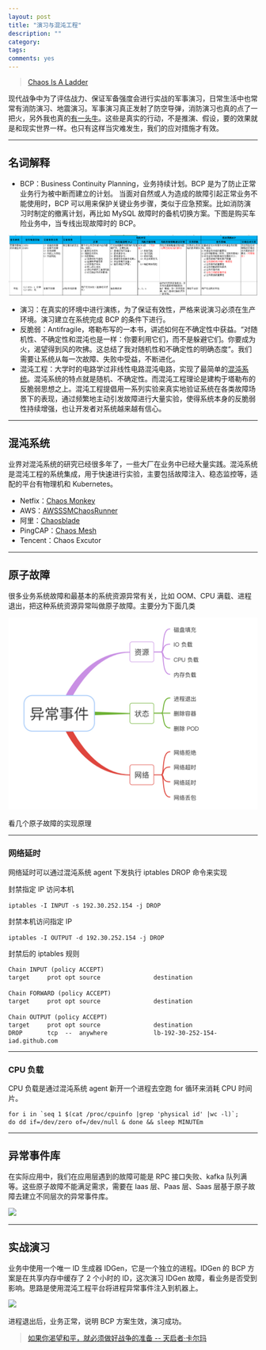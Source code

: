 ```yaml
---
layout: post
title: "演习与混沌工程"
description: ""
category: 
tags:
comments: yes
---
```


> [Chaos Is A Ladder](https://www.youtube.com/watch?v=XSWMepI7yDg)

现代战争中为了评估战力、保证军备强度会进行实战的军事演习，日常生活中也常常有消防演习、地震演习。军事演习真正发射了防空导弹，消防演习也真的点了一把火，另外我也真的[有一头牛](https://www.zhihu.com/question/370764915)。这些是真实的行动，不是推演、假设，要的效果就是和现实世界一样。也只有这样当灾难发生，我们的应对措施才有效。


---

## 名词解释

- BCP：Business Continuity Planning，业务持续计划。BCP 是为了防止正常业务行为被中断而建立的计划。
当面对自然或人为造成的故障引起正常业务不能使用时，BCP 可以用来保护关键业务步骤，类似于应急预案。比如消防演习时制定的撤离计划，再比如 MySQL 故障时的备机切换方案。下图是购买车险业务中，当专线出现故障时的 BCP。

![](/assets/images/20210416-3.jpg)

- 演习：在真实的环境中进行演练，为了保证有效性，严格来说演习必须在生产环境。演习建立在系统完成 BCP 的条件下进行。
- 反脆弱：Antifragile，塔勒布写的一本书，讲述如何在不确定性中获益。“对随机性、不确定性和混沌也是一样：你要利用它们，而不是躲避它们。你要成为火，渴望得到风的吹拂。这总结了我对随机性和不确定性的明确态度”。我们需要让系统从每一次故障、失败中受益，不断进化。
- 混沌工程：大学时的电路学过非线性电路混沌电路，实现了最简单的[混沌系统](https://www.bilibili.com/video/av56735270/)。混沌系统的特点就是随机、不确定性。而混沌工程理论是建构于塔勒布的反脆弱思想之上。混沌工程提倡用一系列实验来真实地验证系统在各类故障场景下的表现，通过频繁地主动引发故障进行大量实验，使得系统本身的反脆弱性持续增强，也让开发者对系统越来越有信心。

---

## 混沌系统

业界对混沌系统的研究已经很多年了，一些大厂在业务中已经大量实践。混沌系统是混沌工程的系统集成，用于快速进行实验，主要包括故障注入、稳态监控等，适配的平台有物理机和 Kubernetes。

- Netfix：[Chaos Monkey](https://github.com/Netflix/chaosmonkey)
- AWS：[AWSSSMChaosRunner](https://github.com/amzn/awsssmchaosrunner)
- 阿里：[Chaosblade](https://github.com/chaosblade-io/chaosblade)
- PingCAP：[Chaos Mesh](https://github.com/chaos-mesh/chaos-mesh)
- Tencent：Chaos Excutor

---

## 原子故障

很多业务系统故障和最基本的系统资源异常有关，比如 OOM、CPU 满载、进程退出，把这种系统资源异常叫做原子故障。主要分为下面几类

![](/assets/images/20210416-2.jpg)

看几个原子故障的实现原理

---

### 网络延时

网络延时可以通过混沌系统 agent 下发执行 iptables DROP 命令来实现

封禁指定 IP 访问本机

```iptables -I INPUT -s 192.30.252.154 -j DROP```

封禁本机访问指定 IP

```iptables -I OUTPUT -d 192.30.252.154 -j DROP```

封禁后的 iptables 规则

```
Chain INPUT (policy ACCEPT)
target     prot opt source               destination         

Chain FORWARD (policy ACCEPT)
target     prot opt source               destination         

Chain OUTPUT (policy ACCEPT)
target     prot opt source               destination         
DROP       tcp  --  anywhere             lb-192-30-252-154-iad.github.com
``` 

---

### CPU 负载

CPU 负载是通过混沌系统 agent 新开一个进程去空跑 for 循环来消耗 CPU 时间片。

```
for i in `seq 1 $(cat /proc/cpuinfo |grep 'physical id' |wc -l)`; 
do dd if=/dev/zero of=/dev/null & done && sleep MINUTEm
```

---

## 异常事件库

在实际应用中，我们在应用层遇到的故障可能是 RPC 接口失败、kafka 队列满等。这些原子故障不能满足需求，需要在 Iaas 层、Paas 层、Saas 层基于原子故障去建立不同层次的异常事件库。

![](/assets/images/20210416-4.jpg)

---

## 实战演习

业务中使用一个唯一 ID 生成器 IDGen，它是一个独立的进程。IDGen 的 BCP 方案是在共享内存中缓存了 2 个小时的 ID，这次演习 IDGen 故障，看业务是否受到影响。思路是使用混沌工程平台将进程异常事件注入到机器上。

![](/assets/images/20210416-5.jpg)

进程退出后，业务正常，说明 BCP 方案生效，演习成功。


> [如果你渴望和平，就必须做好战争的准备 -- 天启者·卡尔玛](https://www.bilibili.com/video/av22192156/)
